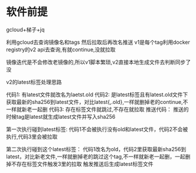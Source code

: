 # 软件前提
gcloud+梯子+jq

利用gcloud去查询镜像名和tags
然后拉取后再改名推送
v1是每个tag利用docker registry的v2 api去查询,有就continue,没就拉取

镜像迭代是不会修改老镜像的,所以v1脚本繁琐,v2直接本地生成文件去判断同步了没

v2的latest标签处理思路

代码1:  有latest文件就改名为laetst.old
代码2:  是latest标签且有latest.old文件下获取最新的sha256到latest文件，对比latest{,.old},一样就删掉老的continue,不一样就新老一起删
代码3:  存在标签文件就跳过,不存在就拉取
推送代码：   推送的时候tag是latest就生成latest文件并写入sha256

第一次执行碰到latest标签:
代码1不会被执行没有old和latest文件，代码2不会被执行,代码3里会被拉取

第二次执行碰到这个latest标签：
代码1改名为old，代码2里获取最新sha256到latest，对比新老文件,一样就删掉老的跳过这个tag,不一样就新老一起删，一起删掉不存在标签文件触发3里的拉取
触发推送后生成latest标签文件
